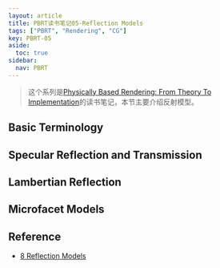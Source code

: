 ```yaml
---
layout: article
title: PBRT读书笔记05-Reflection Models
tags: ["PBRT", "Rendering", "CG"]
key: PBRT-05
aside:
  toc: true
sidebar:
  nav: PBRT
---
```


> 这个系列是[Physically Based Rendering: From Theory To Implementation](https://pbr-book.org/)的读书笔记，本节主要介绍反射模型。
<!--more-->

## Basic Terminology

## Specular Reflection and Transmission

## Lambertian Reflection

## Microfacet Models

## Reference

- [8 Reflection Models](https://pbr-book.org/3ed-2018/Reflection_Models)